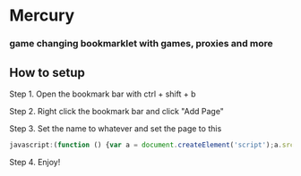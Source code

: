 # Mercury
### game changing bookmarklet with games, proxies and more

## How to setup
Step 1. Open the bookmark bar with ctrl + shift + b

Step 2. Right click the bookmark bar and click "Add Page"

Step 3. Set the name to whatever and set the page to this
``` js
javascript:(function () {var a = document.createElement('script');a.src = 'https://Mercury.justjxrdannnnnxn.repl.co/js/script.js';document.body.appendChild(a);}())
```
Step 4. Enjoy!
